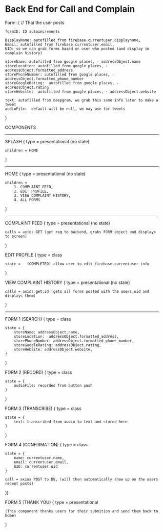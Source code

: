 # Back End for Call and Complain



Form: { // That the user posts 

    formID: ID autoincrements

    DisplayName: autofilled from firebase.currentuser.displayname,
    Email: autofilled from firebase.currentuser.email,
    UID: so we can grab forms based on user who posted (and display in complain history)

    storeName: autofilled from google places, - addressObject.name
    storeLocation: autofilled from google places, - addressObject.formatted_address
    storePhoneNumber: autofilled from google places, - addressObject.formatted_phone_number
    storeGoogleRating:  autofilled from google places, - addressObject.rating
    storeWebsite:  autofilled from google places, - addressObject.website

    text: autofilled from deepgram, we grab this same info later to make a tweet
    audioFile:  default will be null, we may use for tweets
}



COMPONENTS
__________


SPLASH {
    type = presentational (no state)

    children = HOME
}

--------------

HOME {
    type = presentational (no state)

    children = 
        1. COMPLAINT FEED, 
        2. EDIT PROFILE, 
        3. VIEW COMPLAINT HISTORY,
        4. ALL FORMS
}

--------------

COMPLAINT FEED {
    type = presentational (no state)

    calls = axios GET (get req to backend, grabs FORM object and displays to screen)
}

EDIT PROFILE {
    type = class

    state =   (COMPLETED) allow user to edit firebase.currentuser info
}

VIEW COMPLAINT HISTORY {
    type = presentational (no state)

    calls = axios get:id (gets all forms posted with the users uid and displays them)
}

--------------

FORM 1 (SEARCH) {
    type = class

    state = {
        storeName: addressObject.name,
        storeLocation:  addressObject.formatted_address,
        storePhoneNumber: addressObject.formatted_phone_number,
        storeGoogleRating: addressObject.rating,
        storeWebsite: addressObject.website,
    }
}


FORM 2 (RECORD) {
    type = class

    state = {
        audioFile: recorded from button push
    }
}


FORM 3 (TRANSCRIBE) {
    type = class

    state = {
        text: transcribed from audio to text and stored here
    }
}


FORM 4 (CONFIRMATION) {
    type = class

    state = {
        name: currentuser.name,
        email: currentuser.email,
        UID: currentuser.uid
    }

    call = axios POST to DB, (will then automatically show up on the users recent posts)
})

FORM 5 (THANK YOU) {
    type = presentational

    (This component thanks users for their submition and send them back to home)
}